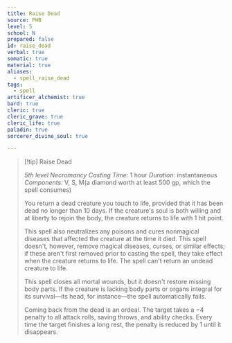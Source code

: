 ```yaml
---
title: Raise Dead
source: PHB
level: 5
school: N
prepared: false
id: raise_dead
verbal: true
somatic: true
material: true
aliases:
  - spell_raise_dead
tags:
  - spell
artificer_alchemist: true
bard: true
cleric: true
cleric_grave: true
cleric_life: true
paladin: true
sorcerer_divine_soul: true

---
```

>[!tip] Raise Dead
>
> *5th level Necromancy*
> *Casting Time:* 1 hour
> *Duration:* instantaneous
> *Components:* V, S, M(a diamond worth at least 500 gp, which the spell consumes)
>
>You return a dead creature you touch to life, provided that it has been dead no longer than 10 days. If the creature's soul is both willing and at liberty to rejoin the body, the creature returns to life with 1 hit point.
>
>This spell also neutralizes any poisons and cures nonmagical diseases that affected the creature at the time it died. This spell doesn't, however, remove magical diseases, curses, or similar effects; if these aren't first removed prior to casting the spell, they take effect when the creature returns to life. The spell can't return an undead creature to life.
>
>This spell closes all mortal wounds, but it doesn't restore missing body parts. If the creature is lacking body parts or organs integral for its survival—its head, for instance—the spell automatically fails.
>
>Coming back from the dead is an ordeal. The target takes a −4 penalty to all attack rolls, saving throws, and ability checks. Every time the target finishes a long rest, the penalty is reduced by 1 until it disappears.
>

